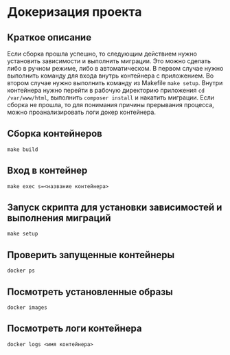 # Докеризация проекта

## Краткое описание
Если сборка прошла успешно, то следующим действием нужно установить зависимости и выполнить миграции.
Это можно сделать либо в ручном режиме, либо в автоматическом.
В первом случае нужно выполнить команду для входа внутрь контейнера с приложением.
Во втором случае нужно выполнить команду из Makefile `make setup`.
Внутри контейнера нужно перейти в рабочую директорию приложения `cd /var/www/html`, выполнить `composer install` и накатить миграции.
Если сборка не прошла, то для понимания причины прерывания процесса, можно проанализировать логи докер контейнера. 

## Сборка контейнеров
~~~
make build
~~~
## Вход в контейнер
~~~
make exec s=<название контейнера>
~~~
## Запуск скрипта для установки зависимостей и выполнения миграций
~~~
make setup
~~~
## Проверить запущенные контейнеры
~~~
docker ps
~~~
## Посмотреть установленные образы
~~~
docker images
~~~
## Посмотреть логи контейнера
~~~
docker logs <имя контейнера>
~~~
